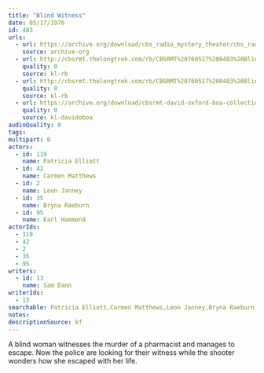```yaml
---
title: "Blind Witness"
date: 05/17/1976
id: 483
urls: 
  - url: https://archive.org/download/cbs_radio_mystery_theater/cbs_radio_mystery_theater-0451-0500.zip/cbs_radio_mystery_theater-0451-0500%2Fcbsrmt_0483_blind_witness.mp3
    source: archive-org
  - url: http://cbsrmt.thelongtrek.com/rb/CBSRMT%20760517%200483%20Blind%20Witness_wuwm.mp3
    quality: 0
    source: kl-rb
  - url: http://cbsrmt.thelongtrek.com/rb/CBSRMT%20760517%200483%20Blind%20Witness_wbbm_rb%20Lowell%20Thomas%2051476.mp3
    quality: 0
    source: kl-rb
  - url: https://archive.org/download/cbsrmt-david-oxford-boa-collection/CBSRMT-760517-0483-Blind-Witness-(128-44)_WUWM-FM-{BoA}.mp3
    quality: 0
    source: kl-davidoboa
audioQuality: 0
tags: 
multipart: 0
actors:  
  - id: 119
    name: Patricia Elliott  
  - id: 42
    name: Carmen Matthews  
  - id: 2
    name: Leon Janney  
  - id: 35
    name: Bryna Raeburn  
  - id: 95
    name: Earl Hammond
actorIds:  
  - 119  
  - 42  
  - 2  
  - 35  
  - 95
writers:  
  - id: 13
    name: Sam Dann
writerIds:  
  - 13
searchable: Patricia Elliott,Carmen Matthews,Leon Janney,Bryna Raeburn,Earl Hammond Sam Dann
notes: 
descriptionSource: kf
---
```

A blind woman witnesses the murder of a pharmacist and manages to escape. Now the police are looking for their witness while the shooter wonders how she escaped with her life.